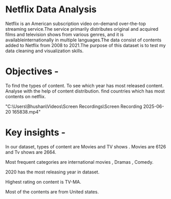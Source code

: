 # Netflix Data Analysis

Netflix is an American subscription video on-demand over-the-top streaming service.The service primarily distributes original and acquired films and television shows from various genres, and it is availableinternationally in multiple languages.The data consist of contents added to Netflix from 2008 to 2021.The purpose of this dataset is to
test my data cleaning and visualization skills.

# Objectives - 
   To find the types of content. To see which year has most released content. Analyse with the help of content distribution. find countries which has most contents on netflix.

   "C:\Users\Bhushan\Videos\Screen Recordings\Screen Recording 2025-06-20 165838.mp4"
# Key insights -

 In our dataset, types of content are Movies and TV shows . Movies are 6126 and Tv shows are 2664.
 
 Most frequent categories are international movies , Dramas , Comedy.
 
 2020 has the most releasing year in dataset.
 
 Highest rating on content is TV-MA.
 
 Most of the contents are from United states.
